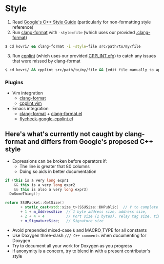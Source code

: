 # Style
1. Read [Google's C++ Style Guide](https://google.github.io/styleguide/cppguide.html) (particularly for non-formatting style reference)
2. Run [clang-format](http://clang.llvm.org/docs/ClangFormat.html) with ```-style=file``` (which uses our provided [.clang-format](https://github.com/monero-project/kovri/blob/master/.clang-format))
```bash
$ cd kovri/ && clang-format -i -style=file src/path/to/my/file
```
3. Run [cpplint](https://github.com/google/styleguide/tree/gh-pages/cpplint) (which uses our provided [CPPLINT.cfg](https://github.com/monero-project/kovri/blob/master/CPPLINT.cfg)) to catch any issues that were missed by clang-format
```bash
$ cd kovri/ && cpplint src/path/to/my/file && [edit file manually to apply fixes]
```

### Plugins

- Vim integration
  - [clang-format](http://clang.llvm.org/docs/ClangFormat.html#vim-integration)
  - [cpplint.vim](https://github.com/vim-syntastic/syntastic/blob/master/syntax_checkers/cpp/cpplint.vim)
- Emacs integration
  - [clang-format](http://clang.llvm.org/docs/ClangFormat.html#emacs-integration) + [clang-format.el](https://llvm.org/svn/llvm-project/cfe/trunk/tools/clang-format/clang-format.el)
  - [flycheck-google-cpplint.el](https://github.com/flycheck/flycheck-google-cpplint)

## Here's what's currently not caught by clang-format and differs from Google's proposed C++ style

- Expressions can be broken before operators if:
  - The line is greater that 80 columns
  - Doing so aids in better documentation

```cpp
if (this is a very long expr1
    && this is a very long expr2
    && this is also a very long expr3)
  DoSomeThing();
```

```cpp
return SSUPacket::GetSize()
       + static_cast<std::size_t>(SSUSize::DHPublic)  // Y to complete the DH agreement
       + 1 + m_AddressSize  // 1 byte address size, address size,
       + 2 + 4 + 4          // Port size (2 bytes), relay tag size, time size
       + m_SignatureSize;   // Signature size
```

- Avoid prepended mixed-case ```k``` and MACRO_TYPE for all constants
- Use Doxygen three-slash ```/// C++ comments``` when documenting for Doxygen
- Try to document all your work for Doxygen as you progress
- If anonymity is a concern, try to blend in with a present contributor's style
